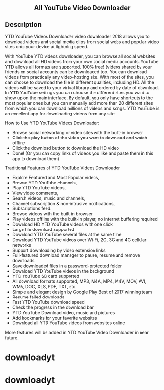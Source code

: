 <h2 align="center"><b>All YouTube Video Downloader</b></h2>

## Description

YTD YouTube Videos Downloader video downloader 2018 allows you to download videos and social media clips from social webs and popular video sites onto your device at lightning speed.

With YouTube YTD videos downloader, you can browse all social websites and download all HD videos from your own social media accounts. YouTube YTD allows all formats are supported. 100% free! (videos shared by your friends on social accounts can be downloaded too. You can download videos from practically any video-hosting site. With most of the sites, you can choose to download the file in different qualities, including HD. All the videos will be saved to your virtual library and ordered by date of download. In YTD YouTube settings you can choose the different sites you want to show up on the main interface. By default, you only have shortcuts to the most popular ones  but you can manually add more than 20 different sites from which you can download millions of videos and songs. YTD YouTube is an excellent app for downloading videos from any site. 

How to Use YTD YouTube Videos Downloader:
* Browse social networking or video sites with the built-in browser
* Click the play button of the video you want to download and watch offline
* Click the download button to download the HD video
* Done!
(Or you can copy links of videos you like and paste them in this app to download them)

Traditional Features of YTD YouTube Videos Downloader
* Explore Featured and Most Popular videos,
* Browse YTD YouTube channels,
* Play YTD YouTube videos,
* View video comments,
* Search videos, music and channels,
* Channel subscription & non-intrusive notifications,
* Subscriptions feed.
* Browse videos with the built-in browser
* Play videos offline with the built-in player, no internet buffering required 
* Download HD YTD YouTube videos with one click
* Large file download supported
* Download YTD YouTube several files at the same time
* Download YTD YouTube videos over Wi-Fi, 2G, 3G and 4G cellular networks
* Support downloading by video extension links 
* Full-featured download manager to pause, resume and remove downloads
* Save downloaded files in a password-protected folder
* Download YTD YouTube videos in the background
* YTD YouTube SD card supported
* All download formats supported, MP3, M4A, MP4, M4V, MOV, AVI, WMV, DOC, XLS, PDF, TXT, etc.
* Simple and elegant design by Google Play Best of 2017 winning team
* Resume failed downloads
* Fast YTD YouTube download speed
* Check the progress in the download bar 
* YTD YouTube Download video, music and pictures
* Add bookmarks for your favorite websites
* Download all YTD YouTube videos from websites online

More features will be added in YTD YouTube Video Downloader in near future.
# downloadyt
# downloadyt
